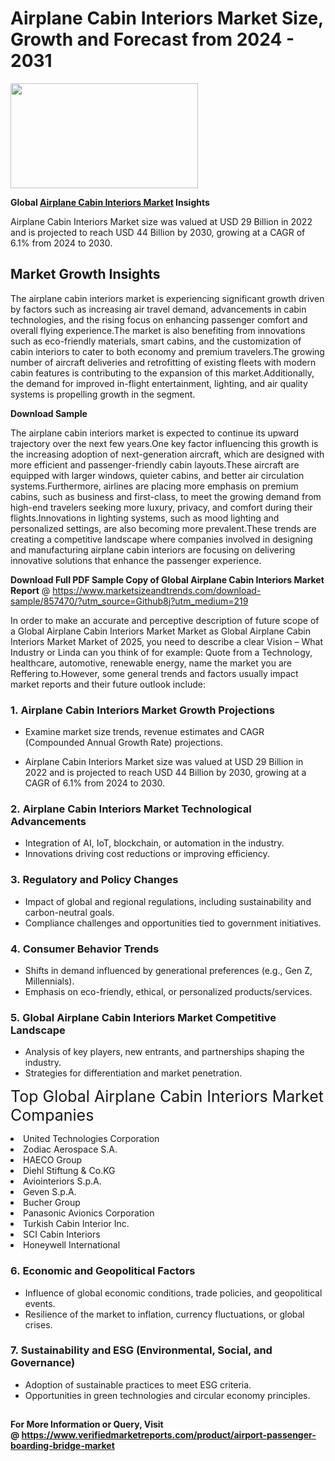 <H1>Airplane Cabin Interiors Market Size, Growth and Forecast from 2024 - 2031</H1><img class="aligncenter size-medium wp-image-584254" src="https://thirdeyenews.in/wp-content/uploads/2024/09/Global-Market-Research-300x168.jpeg" alt="" width="300" height="168" /><p><strong>Global&nbsp;<a href="https://www.marketsizeandtrends.com/download-sample/857470/?utm_source=Github8j?utm_medium=219">Airplane Cabin Interiors Market</a> Insights</strong></p><p>Airplane Cabin Interiors Market size was valued at USD 29 Billion in 2022 and is projected to reach USD 44 Billion by 2030, growing at a CAGR of 6.1% from 2024 to 2030.</p><p><h2>Market Growth Insights</h2> <p>The airplane cabin interiors market is experiencing significant growth driven by factors such as increasing air travel demand, advancements in cabin technologies, and the rising focus on enhancing passenger comfort and overall flying experience.The market is also benefiting from innovations such as eco-friendly materials, smart cabins, and the customization of cabin interiors to cater to both economy and premium travelers.The growing number of aircraft deliveries and retrofitting of existing fleets with modern cabin features is contributing to the expansion of this market.Additionally, the demand for improved in-flight entertainment, lighting, and air quality systems is propelling growth in the segment.</p> <p><strong>Download Sample</strong></p> <p>The airplane cabin interiors market is expected to continue its upward trajectory over the next few years.One key factor influencing this growth is the increasing adoption of next-generation aircraft, which are designed with more efficient and passenger-friendly cabin layouts.These aircraft are equipped with larger windows, quieter cabins, and better air circulation systems.Furthermore, airlines are placing more emphasis on premium cabins, such as business and first-class, to meet the growing demand from high-end travelers seeking more luxury, privacy, and comfort during their flights.Innovations in lighting systems, such as mood lighting and personalized settings, are also becoming more prevalent.These trends are creating a competitive landscape where companies involved in designing and manufacturing airplane cabin interiors are focusing on delivering innovative solutions that enhance the passenger experience.<p><span class=""><strong>Download Full PDF Sample Copy of Global Airplane Cabin Interiors Market Report</strong> @ <a href="https://www.marketsizeandtrends.com/download-sample/857470/?utm_source=Github8j?utm_medium=219" target="_blank">https://www.marketsizeandtrends.com/download-sample/857470/?utm_source=Github8j?utm_medium=219</a></span></p><p>In order to make an accurate and perceptive description of future scope of a Global&nbsp;Airplane Cabin Interiors Market Market as Global&nbsp;Airplane Cabin Interiors Market Market of 2025, you need to describe a clear Vision &ndash; What Industry or Linda can you think of for example: Quote from a Technology, healthcare, automotive, renewable energy, name the market you are Reffering to.However, some general trends and factors usually impact market reports and their future outlook include:</p><h3>1.&nbsp;<strong>Airplane Cabin Interiors Market Growth Projections</strong></h3><ul><li>Examine market size trends, revenue estimates and CAGR (Compounded Annual Growth Rate) projections.</li><li><p>Airplane Cabin Interiors Market size was valued at USD 29 Billion in 2022 and is projected to reach USD 44 Billion by 2030, growing at a CAGR of 6.1% from 2024 to 2030.</p></li></ul><h3>2.&nbsp;<strong>Airplane Cabin Interiors Market Technological Advancements</strong></h3><ul><li>Integration of AI, IoT, blockchain, or automation in the industry.</li><li>Innovations driving cost reductions or improving efficiency.</li></ul><h3>3.&nbsp;<strong>Regulatory and Policy Changes</strong></h3><ul><li>Impact of global and regional regulations, including sustainability and carbon-neutral goals.</li><li>Compliance challenges and opportunities tied to government initiatives.</li></ul><h3>4.&nbsp;<strong>Consumer Behavior Trends</strong></h3><ul><li>Shifts in demand influenced by generational preferences (e.g., Gen Z, Millennials).</li><li>Emphasis on eco-friendly, ethical, or personalized products/services.</li></ul><h3>5.&nbsp;<strong>Global Airplane Cabin Interiors Market Competitive Landscape</strong></h3><ul><li>Analysis of key players, new entrants, and partnerships shaping the industry.</li><li>Strategies for differentiation and market penetration.</li></ul><p data-pm-slice="1 1 []"><span style="color: inherit; font-family: inherit; font-size: 25px;">Top Global Airplane Cabin Interiors Market Companies</span></p><div class="" data-test-id=""><p><li>United Technologies Corporation</li><li> Zodiac Aerospace S.A.</li><li> HAECO Group</li><li> Diehl Stiftung & Co.KG</li><li> Aviointeriors S.p.A.</li><li> Geven S.p.A.</li><li> Bucher Group</li><li> Panasonic Avionics Corporation</li><li> Turkish Cabin Interior Inc.</li><li> SCI Cabin Interiors</li><li> Honeywell International</li></p></div><h3>6.&nbsp;<strong>Economic and Geopolitical Factors</strong></h3><ul><li>Influence of global economic conditions, trade policies, and geopolitical events.</li><li>Resilience of the market to inflation, currency fluctuations, or global crises.</li></ul><h3>7.&nbsp;<strong>Sustainability and ESG (Environmental, Social, and Governance)</strong></h3><ul><li>Adoption of sustainable practices to meet ESG criteria.</li><li>Opportunities in green technologies and circular economy principles.</li></ul><h2><strong style="font-size: 14px;">For More Information or Query, Visit @&nbsp;</strong><a style="background-color: #ffffff; font-size: 14px;" href="https://www.marketsizeandtrends.com/report/airplane-cabin-interiors-market/" target="_blank">https://www.verifiedmarketreports.com/product/airport-passenger-boarding-bridge-market</a></h2>